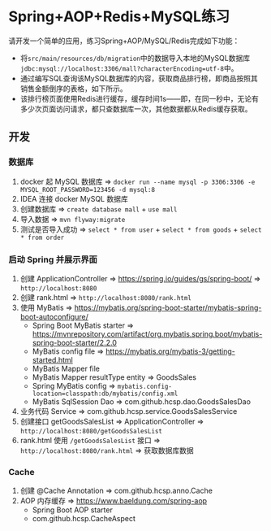 # Spring+AOP+Redis+MySQL练习

请开发一个简单的应用，练习Spring+AOP/MySQL/Redis完成如下功能：

- 将`src/main/resources/db/migration`中的数据导入本地的MySQL数据库`jdbc:mysql://localhost:3306/mall?characterEncoding=utf-8`中。
- 通过编写SQL查询该MySQL数据库的内容，获取商品排行榜，即商品按照其销售金额倒序的表格，如下所示。
- 该排行榜页面使用Redis进行缓存，缓存时间1s——即，在同一秒中，无论有多少次页面访问请求，都只查数据库一次，其他数据都从Redis缓存获取。


## 开发

### 数据库
1. docker 起 MySQL 数据库 => `docker run --name mysql -p 3306:3306 -e MYSQL_ROOT_PASSWORD=123456 -d mysql:8`
2. IDEA 连接 docker MySQL 数据库
3. 创建数据库 => ` create database mall ` + ` use mall `
4. 导入数据 => ` mvn flyway:migrate `
5. 测试是否导入成功 => ` select * from user ` + ` select * from goods ` + ` select * from order `

### 启动 Spring 并展示界面
1. 创建 ApplicationController => https://spring.io/guides/gs/spring-boot/ => ` http://localhost:8080 `
2. 创建 rank.html => ` http://localhost:8080/rank.html `
3. 使用 MyBatis => https://mybatis.org/spring-boot-starter/mybatis-spring-boot-autoconfigure/
   - Spring Boot MyBatis starter => https://mvnrepository.com/artifact/org.mybatis.spring.boot/mybatis-spring-boot-starter/2.2.0
   - MyBatis config file => https://mybatis.org/mybatis-3/getting-started.html
   - MyBatis Mapper file
   - MyBatis Mapper resultType entity => GoodsSales
   - Spring MyBatis config => ` mybatis.config-location=classpath:db/mybatis/config.xml `
   - MyBatis SqlSession Dao => com.github.hcsp.dao.GoodsSalesDao
4. 业务代码 Service => com.github.hcsp.service.GoodsSalesService
5. 创建接口 getGoodsSalesList => ApplicationController => ` http://localhost:8080/getGoodsSalesList `
6. rank.html 使用 ` /getGoodsSalesList ` 接口 => ` http://localhost:8080/rank.html ` => 获取数据库数据

### Cache
1. 创建 @Cache Annotation => com.github.hcsp.anno.Cache
2. AOP 内存缓存 => https://www.baeldung.com/spring-aop
   - Spring Boot AOP starter
   - com.github.hcsp.CacheAspect
